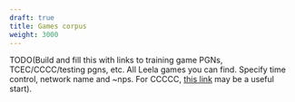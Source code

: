 ```yaml
---
draft: true
title: Games corpus
weight: 3000
---
```


TODO(Build and fill this with links to training game PGNs, TCEC/CCCC/testing pgns, etc. All Leela games you can find. Specify time control, network name and ~nps. For CCCCC, [this link](https://pastebin.com/3YxRavGb) may be a useful start).
